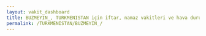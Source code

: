```yaml
---
layout: vakit_dashboard
title: BUZMEYIN_, TURKMENISTAN için iftar, namaz vakitleri ve hava durumu - ilçe/eyalet seç
permalink: /TURKMENISTAN/BUZMEYIN_/
---
```


<script type="text/javascript">
  var GLOBAL_COUNTRY = 'TURKMENISTAN';
  var GLOBAL_CITY = 'BUZMEYIN_';
  var GLOBAL_STATE = '';
  var lat = 72;
  var lon = 21;
</script>
